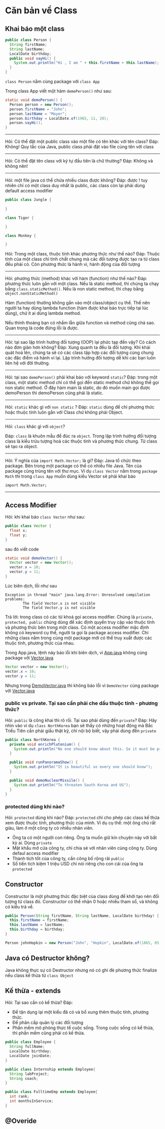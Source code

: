 # Căn bản về Class

## Khai báo một class
```java
public class Person {
  String firstName;
  String lastName;
  LocalDate birthday;
  public void sayHi() {
    System.out.println("Hi , I am " + this.firstName + this.lastName);
  }
}
```
`class Person` nằm cùng package với `class App`

Trong class App viết một hàm `demoPerson()` như sau:
```java
static void demoPerson() {
  Person person = new Person();
  person.firstName = "John";
  person.lastName = "Mayer";
  person.birthday = LocalDate.of(1965, 11, 20);
  person.sayHi();
}
```
---

Hỏi: Có thể đặt một public class vào một file có tên khác với tên class?
Đáp: Không! Quy tắc của Java, public class phải đặt vào file cùng tên với class

---

Hỏi: Có thể đặt tên class với ký tự đầu tiên là chữ thường?
Đáp: Không và không nên!

---

Hỏi: một file java có thể chứa nhiều class được không?
Đáp: được ! tuy nhiên chỉ có một class duy nhất là public, các class còn lại phải dùng default access modifier

```java
public class Jungle {
  
}

class Tiger {

}

class Monkey {

}
```

Hỏi: Trong một class, thuộc tính khác phương thức như thế nào?
Đáp: Thuộc tính của một class chỉ tính chất chung mà các đối tượng được tạo ra từ class đều phải có. Còn phương thức là hành vi, hành động của đối tượng

---

Hỏi: phương thức (method) khác với hàm (function) như thế nào?
Đáp: phương thức luôn gắn với một class. Nếu là static method, thì chúng ta chạy bằng `class.staticMethod()`. Nếu là non static method, thì chạy bằng `object.nonStaticMethod()`

Hàm (function) thường không gắn vào một class/object cụ thể. Thế nên người ta hay dùng lambda function (hàm được khai báo trực tiếp tại lúc dùng), chứ ít ai dùng lambda method.

Nếu thỉnh thoảng bạn có nhầm lẫn giữa function và method cũng chả sao. Quan trọng là code đừng lỗi là được.

---

Hỏi: tại sao lập trình hướng đối tượng (OOP) lại phức tạp đến vậy? Có cách nào đơn giản hơn không?
Đáp: Xung quanh ta đều là đối tượng. Khi khái quát hoá lên, chúng ta sẽ có các class tập hợp các đối tượng cùng chung các đặc điểm và hành vi lại. Lập trình hướng đối tượng dễ khi các bạn luôn liên hệ với đời thường.

---

Hỏi: tại sao `demoPerson()` phải khai báo với keyword `static`?
Đáp: trong một class, một static method chỉ có thể gọi đến static method chứ không thể gọi non static method. Ở đây hàm main là static, do đó muốn main gọi được demoPerson thì demoPerson cũng phải là static.

---
Hỏi: `static` khác gì với `non static` ?
Đáp: `static` dùng để chỉ phương thức hoặc thuộc tính luôn gắn với Class chứ không phải Object.

---

Hỏi: `class` khác gì với  `object`?

Đáp: `class` là khuôn mẫu để đúc ra `object`. Trong lập trình hướng đối tượng class là kiểu trừu tượng hoá các thuộc tính và phương thức chung. Từ class sẽ tạo ra object.

---
Hỏi: Ý nghĩa của `import Math.Vector;` là gì?
Đáp: Java tổ chức theo package. Bên trong một package có thể có nhiều file Java. Tên của package cũng trùng tên với thư mục. Ví dụ `class Vector` nằm trong `package Math` thì trong `class App` muốn dùng kiểu Vector sẽ phải khai báo

`import Math.Vector;`

---

## Access Modifier

Hỏi: khi khai báo `class Vector` như sau:
```java
public class Vector {
  float x;
  float y;
}
```
sau đó viết code
```java
static void demoVector() {
  Vector vector = new Vector();
  vector.x = 10;
  vector.y = 11;
}
```
Lúc biên dịch, lỗi như sau
```
Exception in thread "main" java.lang.Error: Unresolved compilation problems: 
        The field Vector.x is not visible
        The field Vector.y is not visible
```

Trả lời: trong class có các từ khoá gọi access modifier. Chúng là `private, protected, public` chúng dùng để xác định quyền truy cập vào thuộc tính và phương thức bên trong một class. Có một access modifier mặc định không có keyword cụ thể, người ta gọi là package access modifier. Chỉ những class nằm trong cùng một package mới có thể truy xuất được các thuộc tính, phương thức của nhau.


Trong App.java, lệnh này báo lỗi khi biên dịch, vì [App.java](App.java) không cùng package với [Vector.java](Math/Vector.java)
```java
Vector vector = new Vector();
vector.x = 10;
vector.y = 11;
```
Nhưng trong [DemoVector.java](Math/DemoVector.java) thì không báo lỗi vì `DemoVector` cùng package với [Vector.java](Math/Vector.java)

### public vs private. Tại sao cần phải che dấu thuộc tính - phương thức?

Hỏi: `public` là công khai thì rõ rồi. Tại sao phải dùng đến `private`? 
Đáp: Hãy nhìn vào ví dụ `class NorthKorea` bạn sẽ thấy có những hoạt động mà Bắc Triều Tiên cần phải giấu thật kỹ, chỉ nội bộ biết, vậy phải dùng đến `private`

```java
public class NorthKorea {
  private void enrichPlutonium() {
    System.out.println("No one should know about this. So it must be private");
  }

  public void runPanoramaShow() {
    System.out.println("It is beautiful so every one should know");
  }

  public void demoNuclearMissile() {
    System.out.println("To threaten South Korea and US");
  }
}
```

### protected dùng khi nào?

Hỏi: `protected` dùng khi nào?
Đáp: `protected` chỉ cho phép các class kế thừa xem được thuộc tính, phương thức của mình. Ví dụ cụ thể: một ông chủ rất giàu, làm ở một công ty có nhiều nhân viên.

- Ông ta có một người con riêng. Ông ta muốn giữ kín chuyện này với bất kỳ ai. Dùng `private`
- Mật khẩu mở cửa công ty, chỉ chia sẻ với nhân viên cùng công ty. Dùng defaul access modifier
- Thành tích tốt của công ty, cần công bố rộng rãi `public`
- Số tiền tích kiệm 1 triệu USD chỉ nói riêng cho con cái của ông ta `protected`

## Constructor 

Constructor là một phương thức đặc biệt của class dùng để khởi tạo nên đối tượng từ class đó.
Constructor có thể nhận 0 hoặc nhiều tham số, và không có kiểu trả về.

```java
public Person(String firstName, String lastName, LocalDate birthday) {
  this.firstName = firstName;
  this.lastName = lastName;
  this.birthday = birthday;
}
```
```java
Person johnHopkin = new Person("John", "Hopkin", LocalDate.of(1865, 05, 20));
```


## Java có Destructor không?

Java không thực sự có Destructor nhưng nó có ghi đè phương thức finalize nếu class kế thừa từ `class Object`

## Kế thừa - extends
Hỏi: Tại sao cần có kế thừa?
Đáp: 
- Để tận dụng lại một kiểu đã có và bổ xung thêm thuộc tính, phương thức.
- Để phân cấp quản lý các đối tượng
- Phần mềm mô phỏng thực tế cuộc sống. Trong cuộc sống có kế thừa, thì phần mềm cũng phải có kế thừa.

```java
public class Employee {
  String fullName;
  LocalDate birthday;
  LocalDate joinDate;
}
```

```java
public class Internship extends Employee{
  String labProject;
  String coach;
}
```

```java
public class FulltimeEmp extends Employee{
  int rank;
  int monthsInService;
}
```

## @Overide
